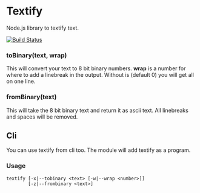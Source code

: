 # Textify

Node.js library to textify text.

[![Build Status](https://travis-ci.org/flogvit/textify.png)](https://travis-ci.org/flogvit/textify)


### toBinary(text, wrap)

This will convert your text to 8 bit binary numbers. **wrap** is a number for where
to add a linebreak in the output. Without is (default 0) you will get all on one line.

### fromBinary(text)

This will take the 8 bit binary text and return it as ascii text. All linebreaks and
spaces will be removed.

## Cli

You can use textify from cli too. The module will add textify as a program.

### Usage


	textify [-x|--tobinary <text> [-w|--wrap <number>]] 
	        [-z|--frombinary <text>]
